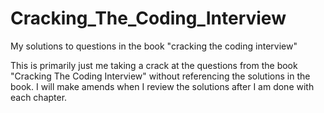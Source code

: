 # Cracking_The_Coding_Interview
My solutions to questions in the book "cracking the coding interview"

This is primarily just me taking a crack at the questions from the book "Cracking The Coding Interview" without referencing the solutions in the book. I will make amends when I review the solutions after I am done with each chapter.

